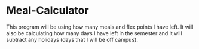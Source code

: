 # Meal-Calculator


This program will be using how many meals and flex points I have left. It will also be calculating how many days I have left in the semester and it will subtract any holidays (days that I will be off campus).
